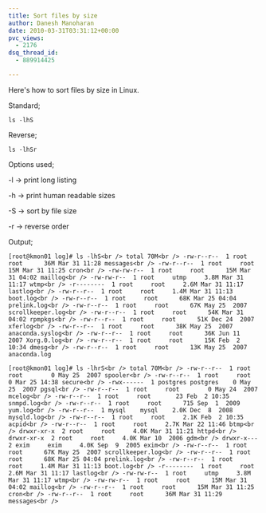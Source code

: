 ```yaml
---
title: Sort files by size
author: Danesh Manoharan
date: 2010-03-31T03:31:12+00:00
pvc_views:
  - 2176
dsq_thread_id:
  - 889914425

---
```

Here's how to sort files by size in Linux.

Standard;

`ls -lhS`

Reverse;

`ls -lhSr`

Options used;

-l -> print long listing

-h -> print human readable sizes

-S -> sort by file size

-r -> reverse order

Output;

`[root@kmon01 log]# ls -lhS<br />
total 70M<br />
-rw-r--r--  1 root     root      36M Mar 31 11:28 messages<br />
-rw-r--r--  1 root     root      15M Mar 31 11:25 cron<br />
-rw-rw-r--  1 root     root      15M Mar 31 04:02 maillog<br />
-rw-rw-r--  1 root     utmp     3.8M Mar 31 11:17 wtmp<br />
-r--------  1 root     root     2.6M Mar 31 11:17 lastlog<br />
-rw-r--r--  1 root     root     1.4M Mar 31 11:13 boot.log<br />
-rw-r--r--  1 root     root      68K Mar 25 04:04 prelink.log<br />
-rw-r--r--  1 root     root      67K May 25  2007 scrollkeeper.log<br />
-rw-r--r--  1 root     root      54K Mar 31 04:02 rpmpkgs<br />
-rw-r--r--  1 root     root      51K Dec 24  2007 xferlog<br />
-rw-r--r--  1 root     root      38K May 25  2007 anaconda.syslog<br />
-rw-r--r--  1 root     root      36K Jun 11  2007 Xorg.0.log<br />
-rw-r--r--  1 root     root      15K Feb  2 10:34 dmesg<br />
-rw-r--r--  1 root     root      13K May 25  2007 anaconda.log`

`[root@kmon01 log]# ls -lhrS<br />
total 70M<br />
-rw-r--r--  1 root     root        0 May 25  2007 spooler<br />
-rw-r--r--  1 root     root        0 Mar 25 14:38 secure<br />
-rwx------  1 postgres postgres    0 May 25  2007 pgsql<br />
-rw-r--r--  1 root     root        0 May 24  2007 mcelog<br />
-rw-r--r--  1 root     root       23 Feb  2 10:35 snmpd.log<br />
-rw-r--r--  1 root     root      715 Sep  1  2009 yum.log<br />
-rw-r--r--  1 mysql    mysql    2.0K Dec  8  2008 mysqld.log<br />
-rw-r--r--  1 root     root     2.1K Feb  2 10:35 acpid<br />
-rw-r--r--  1 root     root     2.7K Mar 22 11:46 btmp<br />
drwxr-xr-x  2 root     root     4.0K Mar 31 11:21 httpd<br />
drwxr-xr-x  2 root     root     4.0K Mar 10  2006 gdm<br />
drwxr-x---  2 exim     exim     4.0K Sep  9  2005 exim<br />
-rw-r--r--  1 root     root      67K May 25  2007 scrollkeeper.log<br />
-rw-r--r--  1 root     root      68K Mar 25 04:04 prelink.log<br />
-rw-r--r--  1 root     root     1.4M Mar 31 11:13 boot.log<br />
-r--------  1 root     root     2.6M Mar 31 11:17 lastlog<br />
-rw-rw-r--  1 root     utmp     3.8M Mar 31 11:17 wtmp<br />
-rw-rw-r--  1 root     root      15M Mar 31 04:02 maillog<br />
-rw-r--r--  1 root     root      15M Mar 31 11:25 cron<br />
-rw-r--r--  1 root     root      36M Mar 31 11:29 messages<br />
`